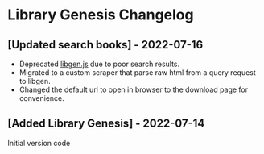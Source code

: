 # Library Genesis Changelog

## [Updated search books] - 2022-07-16

- Deprecated [libgen.js](https://github.com/dunn/libgen.js/) due to poor search results.
- Migrated to a custom scraper that parse raw html from a query request to libgen.
- Changed the default url to open in browser to the download page for convenience.

## [Added Library Genesis] - 2022-07-14

Initial version code
